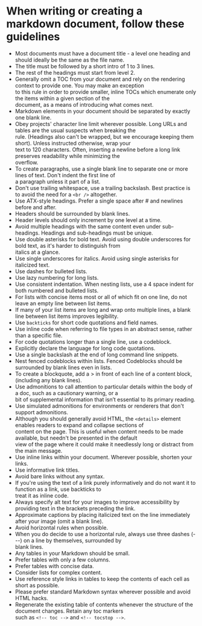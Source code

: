 # When writing or creating a markdown document, follow these guidelines

- Most documents must have a document title - a level one heading and should ideally be the same as the file name.
- The title must be followed by a short intro of 1 to 3 lines.
- The rest of the headings must start from level 2.
- Generally omit a TOC from your document and rely on the rendering context to provide one. You may make an exception\
  to this rule in order to provide smaller, inline TOCs which enumerate only the items within a given section of the\
  document, as a means of introducing what comes next.
- Markdown elements in your document should be separated by exactly one blank line.
- Obey projects' character line limit wherever possible. Long URLs and tables are the usual suspects when breaking the\
  rule. (Headings also can't be wrapped, but we encourage keeping them short). Unless instructed otherwise, wrap your\
  text to 120 characters. Often, inserting a newline before a long link preserves readability while minimizing the\
  overflow.
- To create paragraphs, use a single blank line to separate one or more lines of text. Don't indent the first line of\
  a paragraph unless it part of a list.
- Don't use trailing whitespace, use a trailing backslash. Best practice is to avoid the need for a `<br />` altogether.
- Use ATX-style headings. Prefer a single space after # and newlines before and after.
- Headers should be surrounded by blank lines.
- Header levels should only increment by one level at a time.
- Avoid multiple headings with the same content even under sub-headings. Headings and sub-headings must be unique.
- Use double asterisks for bold text. Avoid using double underscores for bold text, as it's harder to distinguish from\
  italics at a glance.
- Use single underscores for italics. Avoid using single asterisks for italicized text.
- Use dashes for bulleted lists.
- Use lazy numbering for long lists.
- Use consistent indentation. When nesting lists, use a 4 space indent for both numbered and bulleted lists.
- For lists with concise items most or all of which fit on one line, do not leave an empty line between list items.
- If many of your list items are long and wrap onto multiple lines, a blank line between list items improves legibility.
- Use `backticks` for short code quotations and field names.
- Use inline code when referring to file types in an abstract sense, rather than a specific file.
- For code quotations longer than a single line, use a codeblock.
- Explicitly declare the language for long code quotations.
- Use a single backslash at the end of long command line snippets.
- Nest fenced codeblocks within lists. Fenced Codeblocks should be surrounded by blank lines even in lists.
- To create a blockquote, add a > in front of each line of a content block, (including any blank lines).
- Use admonitions to call attention to particular details within the body of a doc, such as a cautionary warning, or a\
  bit of supplemental information that isn’t essential to its primary reading.
- Use simulated admonitions for environments or renderers that don't support admonitions.
- Although you should generally avoid HTML, the `<details>` element enables readers to expand and collapse sections of\
  content on the page. This is useful when content needs to be made available, but needn't be presented in the default\
  view of the page where it could make it needlessly long or distract from the main message.
- Use inline links within your document. Wherever possible, shorten your links.
- Use informative link titles.
- Avoid bare links without any syntax.
- If you're using the text of a link purely informatively and do not want it to function as a link, use backticks to\
  treat it as inline code.
- Always specify alt text for your images to improve accessibility by providing text in the brackets preceding the link.
- Approximate captions by placing italicized text on the line immediately after your image (omit a blank line).
- Avoid horizontal rules when possible.
- When you do decide to use a horizontal rule, always use three dashes (---) on a line by themselves, surrounded by\
  blank lines.
- Any tables in your Markdown should be small.
- Prefer tables with only a few columns.
- Prefer tables with concise data.
- Consider lists for complex content.
- Use reference style links in tables to keep the contents of each cell as short as possible.
- Please prefer standard Markdown syntax wherever possible and avoid HTML hacks.
- Regenerate the existing table of contents whenever the structure of the document changes. Retain any toc markers\
  such as `<!-- toc -->` and `<!-- tocstop -->`.
